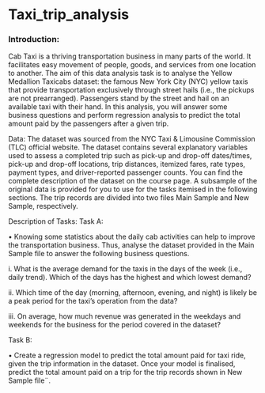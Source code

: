 # Taxi_trip_analysis
### Introduction:
Cab Taxi is a thriving transportation business in many parts of the world. It
facilitates easy movement of people, goods, and services from one location to
another. The aim of this data analysis task is to analyse the Yellow Medallion
Taxicabs dataset: the famous New York City (NYC) yellow taxis that provide
transportation exclusively through street hails (i.e., the pickups are not prearranged). Passengers stand by the street and hail on an available taxi with
their hand. In this analysis, you will answer some business questions and
perform regression analysis to predict the total amount paid by the
passengers after a given trip.

Data:
The dataset was sourced from the NYC Taxi & Limousine Commission (TLC)
official website. The dataset contains several explanatory variables used to
assess a completed trip such as pick-up and drop-off dates/times, pick-up and
drop-off locations, trip distances, itemized fares, rate types, payment types,
and driver-reported passenger counts. You can find the complete description
of the dataset on the course page. A subsample of the original data is
provided for you to use for the tasks itemised in the following sections. The
trip records are divided into two files Main Sample and New Sample,
respectively.

Description of Tasks:
Task A: 

• Knowing some statistics about the daily cab activities can help to
improve the transportation business. Thus, analyse the dataset
provided in the Main Sample file to answer the following business
questions.

i. What is the average demand for the taxis in the days of the
week (i.e., daily trend). Which of the days has the highest and
which lowest demand?

ii. Which time of the day (morning, afternoon, evening, and night)
is likely be a peak period for the taxi’s operation from the data?

iii. On average, how much revenue was generated in the weekdays
and weekends for the business for the period covered in the
dataset?

Task B:

• Create a regression model to predict the total amount paid for taxi
ride, given the trip information in the dataset.
Once your model is finalised, predict the total amount paid on a trip
for the trip records shown in New Sample file¨.
